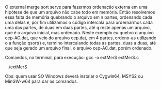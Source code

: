 O external merge sort serve para fazermos ordenação externa em uma hipótese de que um arquivo não cabe todo em memória. Então resolvemos essa falta de memória quebrando o arquivo em n partes, ordenando cada uma delas e, por fim utilizamos o código intercala para ordernarmos cada uma das partes, de duas em duas partes, até q reste apenas um arquivo, que é o arquivo inicial, mas ordenado. Neste exemplo eu quebro o arquivo cep-AC.dat, que veio do arquivo cep.dat, em 4 partes, ordeno-as utilizando o a função qsort() e, termino intercalando todas as partes, duas a duas, até que seja gerado um arquivo final, o arquivo cep-AC.dat, porém ordenado.  

Comandos, no terminal, para execução:
gcc -o extMerS extMerS.c    

&nbsp;
./extMerS

Obs: quem usar SO Windows deverá instalar o Cygwin64, MSYS2 ou MinGW-w64 para dar os comandos.
